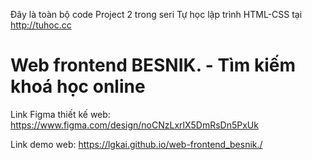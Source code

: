 Đây là toàn bộ code Project 2 trong seri Tự học lập trình HTML-CSS tại http://tuhoc.cc

# Web frontend BESNIK. - Tìm kiếm khoá học online

Link Figma thiết kế web: https://www.figma.com/design/noCNzLxrlX5DmRsDn5PxUk

Link demo web: https://lgkai.github.io/web-frontend_besnik./
